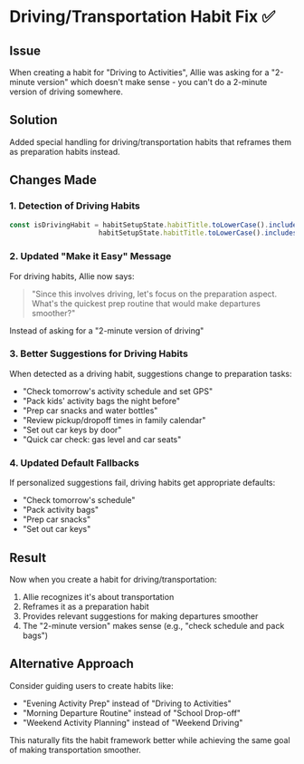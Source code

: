 # Driving/Transportation Habit Fix ✅

## Issue
When creating a habit for "Driving to Activities", Allie was asking for a "2-minute version" which doesn't make sense - you can't do a 2-minute version of driving somewhere.

## Solution
Added special handling for driving/transportation habits that reframes them as preparation habits instead.

## Changes Made

### 1. **Detection of Driving Habits**
```javascript
const isDrivingHabit = habitSetupState.habitTitle.toLowerCase().includes('driv') || 
                      habitSetupState.habitTitle.toLowerCase().includes('transport');
```

### 2. **Updated "Make it Easy" Message**
For driving habits, Allie now says:
> "Since this involves driving, let's focus on the preparation aspect. What's the quickest prep routine that would make departures smoother?"

Instead of asking for a "2-minute version of driving"

### 3. **Better Suggestions for Driving Habits**
When detected as a driving habit, suggestions change to preparation tasks:
- "Check tomorrow's activity schedule and set GPS"
- "Pack kids' activity bags the night before"
- "Prep car snacks and water bottles"
- "Review pickup/dropoff times in family calendar"
- "Set out car keys by door"
- "Quick car check: gas level and car seats"

### 4. **Updated Default Fallbacks**
If personalized suggestions fail, driving habits get appropriate defaults:
- "Check tomorrow's schedule"
- "Pack activity bags"
- "Prep car snacks"
- "Set out car keys"

## Result
Now when you create a habit for driving/transportation:
1. Allie recognizes it's about transportation
2. Reframes it as a preparation habit
3. Provides relevant suggestions for making departures smoother
4. The "2-minute version" makes sense (e.g., "check schedule and pack bags")

## Alternative Approach
Consider guiding users to create habits like:
- "Evening Activity Prep" instead of "Driving to Activities"
- "Morning Departure Routine" instead of "School Drop-off"
- "Weekend Activity Planning" instead of "Weekend Driving"

This naturally fits the habit framework better while achieving the same goal of making transportation smoother.
